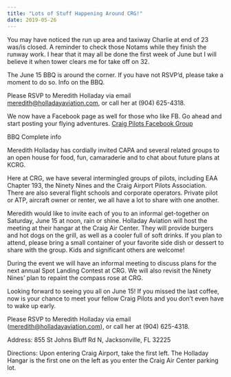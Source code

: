 ```yaml
---
title: "Lots of Stuff Happening Around CRG!"
date: 2019-05-26
---
```


You may have noticed the run up area and taxiway Charlie at end of 23 was/is closed.  A reminder to check those Notams while they finish the runway work.  I hear that it may all be done the first week of June but I will believe it when tower clears me for take off on 32.

 

The June 15 BBQ is around the corner.  If you have not RSVP’d, please take a moment to do so.  Info on the BBQ.

 

Please RSVP to Meredith Holladay via email [meredith@holladayaviation.com](mailto:meredith@holladayaviation.com), or call her at (904) 625-4318.

 

We now have a Facebook page as well for those who like FB.  Go ahead and start posting your flying adventures.  [Craig Pilots Facebook Group](https://www.facebook.com/groups/849967972062524/)

 

 

BBQ Complete info

Meredith Holladay has cordially invited CAPA and several related groups to an open house for food, fun, camaraderie and to chat about future plans at KCRG.

 

Here at CRG, we have several intermingled groups of pilots, including EAA Chapter 193, the Ninety Nines and the Craig Airport Pilots Association. There are also several flight schools and corporate operators. Private pilot or ATP, aircraft owner or renter, we all have a lot to share with one another.

 

Meredith would like to invite each of you to an informal get-together on Saturday, June 15 at noon, rain or shine. Holladay Aviation will host the meeting at their hangar at the Craig Air Center. They will provide burgers and hot dogs on the grill, as well as a cooler full of soft drinks. If you plan to attend, please bring a small container of your favorite side dish or dessert to share with the group. Kids and significant others are welcome!

 

During the event we will have an informal meeting to discuss plans for the next annual Spot Landing Contest at CRG. We will also revisit the Ninety Nines’ plan to repaint the compass rose at CRG.

 

Looking forward to seeing you all on June 15!  If you missed the last coffee, now is your chance to meet your fellow Craig Pilots and you don’t even have to wake up early.

 

Please RSVP to Meredith Holladay via email (meredith@holladayaviation.com), or call her at (904) 625-4318.

 

Address:  855 St Johns Bluff Rd N, Jacksonville, FL 32225

 

Directions: Upon entering Craig Airport, take the first left.  The Holladay Hangar is the first one on the left as you enter the Craig Air Center parking lot.

